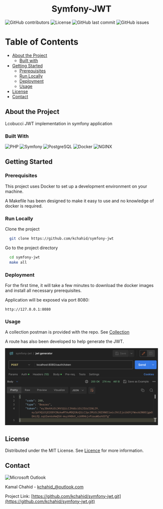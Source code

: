 <div align="center">
  <h1>Symfony-JWT</h1>
</div>

<!-- Badges -->
![GitHub contributors](https://img.shields.io/github/contributors/kchahid/symfony-docker)
![License](https://img.shields.io/badge/license-MIT-blue)
![GitHub last commit](https://img.shields.io/github/last-commit/kchahid/symfony-docker)
![GitHub issues](https://img.shields.io/github/issues/kchahid/symfony-docker)

<!-- Table of Contents -->
# Table of Contents
- [About the Project](#about-the-project)
    * [Built with](#built-with)
- [Getting Started](#getting-started)
    * [Prerequisites](#prerequisites)
    * [Run Locally](#run-locally)
    * [Deployment](#deployment)
    * [Usage](#usage)
- [License](#license)
- [Contact](#contact)

<!-- About the Project -->
## About the Project

Lcobucci JWT implementation in symfony application

<!-- TechStack -->
### Built With
![PHP](https://img.shields.io/static/v1?style=for-the-badge&message=8.2&color=777BB4&logo=PHP&logoColor=FFFFFF&label=PHP&labelColor=777BB4)
![Symfony](https://img.shields.io/static/v1?style=for-the-badge&message=6.3&color=000000&logo=Symfony&logoColor=FFFFFF&label=Symfony&labelColor=000000)
![PostgreSQL](https://img.shields.io/static/v1?style=for-the-badge&message=14&color=4169E1&logo=PostgreSQL&logoColor=FFFFFF&label=PostgreSQL&labelColor=4169E1)
![Docker](https://img.shields.io/static/v1?style=for-the-badge&message=Docker&color=2496ED&logo=Docker&logoColor=FFFFFF&label=&labelColor=2496ED)
![NGINX](https://img.shields.io/static/v1?style=for-the-badge&message=NGINX&color=009639&logo=NGINX&logoColor=FFFFFF&label=)

<!-- Getting Started -->
## Getting Started

<!-- Prerequisites -->
### Prerequisites

This project uses Docker to set up a development environment on your machine.

A Makefile has been designed to make it easy to use and no knowledge of docker is required.

<!-- Run Locally -->
### Run Locally

Clone the project

```bash
  git clone https://github.com/kchahid/symfony-jwt
```

Go to the project directory

```bash
  cd symfony-jwt
  make all
```

<!-- Deployment -->
### Deployment

For the first time, it will take a few minutes to download the docker images and install all necessary prerequisites.

Application will be exposed via port 8080:

```
http://127.0.0.1:8080
```

<!-- usage -->
### Usage

A collection postman is provided with the repo. See [Collection](https://github.com/kchahid/symfony-jwt/blob/master/doc/collection/symfony-jwt.postman_collection.json)

A route has also been developed to help generate the JWT.

![oauth token route](https://github.com/kchahid/symfony-jwt/blob/master/doc/screenshot/oauth_token.png)

<!-- License -->
## License

Distributed under the MIT License. See [Licence](https://github.com/kchahid/symfony-jwt/blob/master/LICENSE) for more information.

<!-- Contact -->
## Contact

![Microsoft Outlook](https://img.shields.io/static/v1?style=for-the-badge&message=Microsoft+Outlook&color=0078D4&logo=Microsoft+Outlook&logoColor=FFFFFF&label=)

Kamal Chahid - kchahid_@outlook.com

Project Link: [https://github.com/kchahid/symfony-jwt.git](https://github.com/kchahid/symfony-jwt.git)